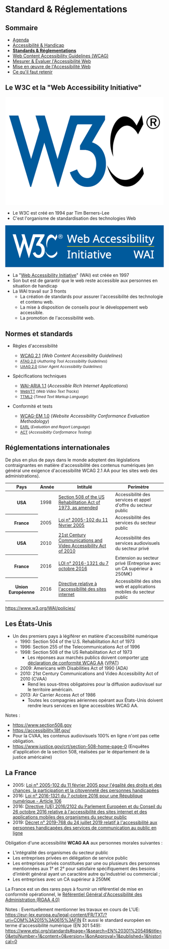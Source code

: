 # Standard &amp; Réglementations

<!-- .slide: class="page-title" -->



## Sommaire

<!-- .slide: class="toc" -->

- [Agenda](#/0)
- [Accessibilité &amp; Handicap](#/1)
- **[Standards &amp; Réglementations](#/2)**
- [Web Content Accessibility Guidelines (WCAG)](#/3)
- [Mesurer &amp; Évaluer l'Accessibilité Web](#/4)
- [Mise en œuvre de l'Accessibilité Web](#/5)
- [Ce qu'il faut retenir](#/6)



## Le W3C et la "Web Accessibility Initiative"

![Logo W3C](img/logo-w3c.png)
- Le W3C est créé en 1994 par Tim Berners-Lee
- C'est l'organisme de standardisation des technologies Web

![Logo WAI](img/logo-wai.png)
- La "[Web Accessibility Initiative](https://www.w3.org/WAI/)" (WAI) est créée en 1997
- Son but est de garantir que le web reste accessible aux personnes en situation de handicap
- La WAI travail sur 3 fronts
  - La création de standards pour assurer l'accessibilité des technologie et contenu web.
  - La mise à disposition de conseils pour le développement web accessible.
  - La promotion de l'accessibilité web.



## Normes et standards

- Règles d'accessibilité
  - [WCAG 2.1](https://www.w3.org/TR/WCAG/) (<i lang="en" title="Recommendation pour l'accessibilité des contenu web">Web Content Accessibility Guidelines</i>)
  - <small>[ATAG 2.0](https://www.w3.org/TR/ATAG/) (<i lang="en" title="Recommendation pour l'accessibilité des outils de création">Authoring Tool Accessibility Guidelines</i>)</small>
  - <small>[UAAG 2.0](https://www.w3.org/TR/UAAG20/) (<i lang="en" title="Recommendation pour l'accessibilité des agents utilisateurs">User Agent Accessibility Guidelines</i>)</small>

- Spécifications techniques
  - [WAI-ARIA 1.1](https://www.w3.org/TR/wai-aria/) (<i lang="en" title="Application Internet riche accessible">Accessible Rich Internet Applications</i>)
  - <small>[WebVTT](https://www.w3.org/TR/webvtt/) (<i lang="en" title="Pistes de sous-titre vidéo pour le web">Web Video Text Tracks</i>)</small>
  - <small>[TTML2](https://www.w3.org/TR/ttml/) (<i lang="en" title="Langage de balises pour le text chronométré">Timed Text Markup Language</i>)</small>

- Conformité et tests
  - [WCAG-EM 1.0](https://www.w3.org/TR/WCAG-EM/) (<i lang="en" title="Methodologie pour l'évaluation de la conformité de l'accessibilité des sites web">Website Accessibility Conformance Evaluation Methodology</i>)
  - <small>[EARL](https://www.w3.org/WAI/standards-guidelines/earl/) (<i lang="en" title="Langage d'évaluation et de restitution">Evaluation and Report Language</i>)</small>
  - <small>[ACT](https://www.w3.org/WAI/standards-guidelines/act/) (<i lang="en" title="Formalisation des tests de conformité de l'accessibilité">Accessibility Conformance Testing</i>)</small>



## Réglementations internationales

De plus en plus de pays dans le monde adoptent des législations contraignantes en matière d'accessibilité des contenus numériques (en général une exigence d'accessibilité WCAG 2.1 AA pour les sites web des administrations).

<table>
  <thead><tr><th scope="col">Pays</th><th scope="col">Année</th><th scope="col">Intitulé</th><th scope="col">Perimètre</th></tr></thead>
  <tr><th scope="row">USA</th><td>1998</td><td><a href="https://www.section508.gov" target="_blank" lang="en" hreflang="en">Section 508 of the US Rehabilitation Act of 1973, as amended</a></td><td>Accessibilité des services et appel d'offre du secteur public</td></tr>
  <tr><th scope="row">France</th><td>2005</td><td><a href="http://references.modernisation.gouv.fr/rgaa-accessibilite/" target="_blank">Loi n° 2005-102 du 11 février 2005</a></td><td>Accessibilité des services du secteur public</td></tr>
  <tr><th scope="row">USA</th><td>2010</td><td><a href="https://www.fcc.gov/general/twenty-first-century-communications-and-video-accessibility-act-0" target="_blank" lang="en" hreflang="en">21st Century Communications and Video Accessibility Act of 2010</a></td><td>Accessibilité des services audiovisuels du secteur privé</td></tr>
  <tr><th scope="row">France</th><td>2016</td><td><a href="https://www.legifrance.gouv.fr/jorf/article_jo/JORFARTI000033203504?r=kmZ6EYGPYw" target="_blank">LOI n° 2016-1321 du 7 octobre 2016</a></td><td>Extension au secteur privé (Entreprise avec un CA supérieur à 250M€)</td></tr>
  <tr><th scope="row">Union Européenne</th><td>2016</td><td><a href="https://eur-lex.europa.eu/legal-content/FR/TXT/HTML/?uri=CELEX:32016L2102&from=EN#d1e871-1-1" target="_blank">Directive relative à l'accessibilité des sites internet</a></td><td>Accessibilité des sites web et applications mobiles du secteur public</td></tr>
</table>

https://www.w3.org/WAI/policies/



## Les États-Unis

- Un des premiers pays à légiférer en matière d'accessibilité numérique
  - 1990: Section 504 of the U.S. Rehabilitation Act of 1973
  - 1996: Section 255 of the Telecommunications Act of 1996
  - 1998: Section 508 of the US Rehabilitation Act of 1973
    - Les réponses aux marchés publics doivent comporter [une déclaration de conformité WCAG AA](https://www.itic.org/policy/accessibility/vpat) (<abbr lang="en" title="Voluntary Product Accessibility Template">VPAT</abbr>)
  - 2009: Americans with Disabilities Act of 1990 (ADA)
  - 2010: 21st Century Communications and Video Accessibility Act of 2010 (CVAA)
    - Rend les sous-titres obligatoires pour la diffusion audiovisuel sur le territoire américain.
  - 2013: Air Carrier Access Act of 1986
    - Toutes les compagnies aériennes opérant aux États-Unis doivent rendre leurs services en ligne accessibles WCAG AA.

Notes :
- https://www.section508.gov
- https://accessibility.18f.gov/
- Pour la CVAA, les contenus audiovisuels 100% en ligne n'ont pas cette obligation.
- https://www.justice.gov/crt/section-508-home-page-0 (Enquêtes d'application de la section 508, réalisées par le département de la justice américaine)



## La France

- 2005: [Loi n° 2005-102 du 11 février 2005 pour l'égalité des droits et des chances, la participation et la citoyenneté des personnes handicapées](https://www.legifrance.gouv.fr/dossierlegislatif/JORFDOLE000017759074/)
- 2016: [Loi n° 2016-1321 du 7 octobre 2016 pour une République numérique - Article 106](https://www.legifrance.gouv.fr/dossierlegislatif/JORFDOLE000031589829/)
- 2016: [Directive (UE) 2016/2102 du Parlement Européen et du Conseil du 26 octobre 2016 relative à l'accessibilité des sites internet et des applications mobiles des organismes du secteur public](https://eur-lex.europa.eu/eli/dir/2016/2102/oj?locale=fr)
- 2019: [Décret n° 2019-768 du 24 juillet 2019 relatif à l'accessibilité aux personnes handicapées des services de communication au public en ligne](https://www.legifrance.gouv.fr/jorf/id/JORFTEXT000038811937)

Obligation d'une accessibilité **WCAG AA** aux personnes morales suivantes :
- L'intégralité des organismes du secteur public
- Les entreprises privées en délégation de service public
- Les entreprises privés constituées par une ou plusieurs des personnes mentionnées aux 1° et 2° pour satisfaire spécifiquement des besoins d’intérêt général ayant un caractère autre qu’industriel ou commercial ;
- Les entreprises avec un CA supérieur à 250M€

La France est un des rares pays à fournir un référentiel de mise en conformité opérationnel, le [Référentiel Général d'Accessibilité des Administration (RGAA 4.0)](https://www.numerique.gouv.fr/publications/rgaa-accessibilite/)

Notes :
Eventuellement mentionner les travaux en cours de L'UE: https://eur-lex.europa.eu/legal-content/FR/TXT/?uri=COM%3A2015%3A0615%3AFIN
Et aussi le standard européen en terme d'accessibilité numérique (EN 301 549): https://www.etsi.org/standards#page=1&search=EN%20301%20549&title=0&etsiNumber=1&content=0&version=1&onApproval=1&published=1&historical=0



<!-- .slide: class="page-questions" -->
